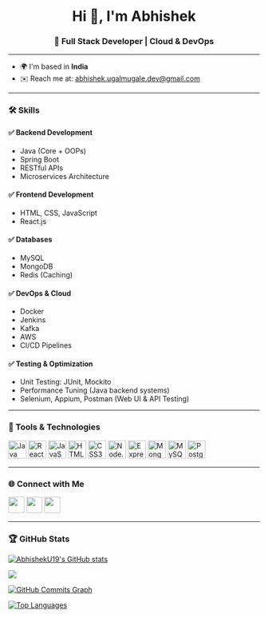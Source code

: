 <h1 align="center">Hi 👋, I'm Abhishek </h1>
<h3 align="center">🚀 Full Stack Developer | Cloud & DevOps </h3>

---

- 🌍 I'm based in **India**  
- ✉️ Reach me at: [abhishek.ugalmugale.dev@gmail.com](mailto:abhishek.ugalmugale.dev@gmail.com)

---

### 🛠 Skills

#### ✅ Backend Development
- Java (Core + OOPs)
- Spring Boot
- RESTful APIs
- Microservices Architecture
  
#### ✅ Frontend Development
- HTML, CSS, JavaScript
- React.js

#### ✅ Databases
- MySQL
- MongoDB
- Redis (Caching)

#### ✅ DevOps & Cloud
- Docker
- Jenkins
- Kafka
- AWS 
- CI/CD Pipelines

#### ✅ Testing & Optimization
- Unit Testing: JUnit, Mockito
- Performance Tuning (Java backend systems)
- Selenium, Appium, Postman (Web UI & API Testing)
---

### 🚀 Tools & Technologies

<p align="left">
  <a href="https://www.java.com"><img src="https://raw.githubusercontent.com/danielcranney/readme-generator/main/public/icons/skills/java-colored.svg" width="36" height="36" alt="Java" /></a>
  <a href="https://reactjs.org/"><img src="https://raw.githubusercontent.com/danielcranney/readme-generator/main/public/icons/skills/react-colored.svg" width="36" height="36" alt="React" /></a>
  <a href="https://developer.mozilla.org/en-US/docs/Web/JavaScript"><img src="https://raw.githubusercontent.com/danielcranney/readme-generator/main/public/icons/skills/javascript-colored.svg" width="36" height="36" alt="JavaScript" /></a>
  <a href="https://developer.mozilla.org/en-US/docs/Glossary/HTML5"><img src="https://raw.githubusercontent.com/danielcranney/readme-generator/main/public/icons/skills/html5-colored.svg" width="36" height="36" alt="HTML5" /></a>
  <a href="https://www.w3.org/TR/CSS/#css"><img src="https://raw.githubusercontent.com/danielcranney/readme-generator/main/public/icons/skills/css3-colored.svg" width="36" height="36" alt="CSS3" /></a>
  <a href="https://nodejs.org/"><img src="https://raw.githubusercontent.com/danielcranney/readme-generator/main/public/icons/skills/nodejs-colored.svg" width="36" height="36" alt="Node.js" /></a>
  <a href="https://expressjs.com/"><img src="https://raw.githubusercontent.com/danielcranney/readme-generator/main/public/icons/skills/express-colored.svg" width="36" height="36" alt="Express.js" /></a>
  <a href="https://www.mongodb.com/"><img src="https://raw.githubusercontent.com/danielcranney/readme-generator/main/public/icons/skills/mongodb-colored.svg" width="36" height="36" alt="MongoDB" /></a>
  <a href="https://www.mysql.com/"><img src="https://raw.githubusercontent.com/danielcranney/readme-generator/main/public/icons/skills/mysql-colored.svg" width="36" height="36" alt="MySQL" /></a>
  <a href="https://www.postgresql.org/"><img src="https://raw.githubusercontent.com/danielcranney/readme-generator/main/public/icons/skills/postgresql-colored.svg" width="36" height="36" alt="PostgreSQL" /></a>
</p>

---

### 🌐 Connect with Me

<p align="left">
  <a href="https://www.linkedin.com/in/abhishekugalmugale"><img src="https://raw.githubusercontent.com/danielcranney/readme-generator/main/public/icons/socials/linkedin.svg" width="32" height="32" /></a>
  <a href="https://www.github.com/AbhishekU19"><img src="https://raw.githubusercontent.com/danielcranney/readme-generator/main/public/icons/socials/github.svg" width="32" height="32" /></a>
  <a href="https://discord.com/users/#5200"><img src="https://raw.githubusercontent.com/danielcranney/readme-generator/main/public/icons/socials/discord.svg" width="32" height="32" /></a>
</p>

---

### 🏆 GitHub Stats

<a href="http://www.github.com/AbhishekU19"><img src="https://github-readme-stats.vercel.app/api?username=AbhishekU19&show_icons=true&count_private=true&title_color=0891b2&text_color=ffffff&icon_color=0891b2&bg_color=1c1917&hide_border=true" alt="AbhishekU19's GitHub stats" /></a>

<a href="http://www.github.com/AbhishekU19"><img src="https://github-readme-streak-stats.herokuapp.com/?user=AbhishekU19&stroke=ffffff&background=1c1917&ring=0891b2&fire=0891b2&currStreakNum=ffffff&currStreakLabel=0891b2&sideNums=ffffff&sideLabels=ffffff&dates=ffffff&hide_border=true" /></a>

<a href="http://www.github.com/AbhishekU19"><img src="https://github-readme-activity-graph.cyclic.app/graph?username=AbhishekU19&bg_color=1c1917&color=ffffff&line=0891b2&point=ffffff&area_color=1c1917&area=true&hide_border=true&custom_title=GitHub%20Commits%20Graph" alt="GitHub Commits Graph" /></a>

<a href="https://github.com/AbhishekU19" align="left"><img src="https://github-readme-stats.vercel.app/api/top-langs/?username=AbhishekU19&langs_count=10&title_color=0891b2&text_color=ffffff&icon_color=0891b2&bg_color=1c1917&hide_border=true&locale=en&custom_title=Top%20Languages" alt="Top Languages" /></a>
